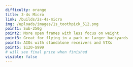 ```yaml
---
difficulty: orange
title: 3-4s Micro
link: /builds/2s-4s-micro
img: /uploads/images/1s_toothpick_512.png
point1: Sub-250g
point2: More open frames with less focus on weight
point3: Great for flying in a park or larger backyards
point4: AIOs with standalone receivers and VTXs
point5: $120-$999
# will see final price when finished
visible: false
---
```


